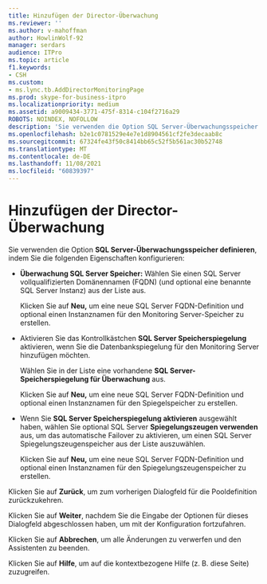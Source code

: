 ```yaml
---
title: Hinzufügen der Director-Überwachung
ms.reviewer: ''
ms.author: v-mahoffman
author: HowlinWolf-92
manager: serdars
audience: ITPro
ms.topic: article
f1.keywords:
- CSH
ms.custom:
- ms.lync.tb.AddDirectorMonitoringPage
ms.prod: skype-for-business-itpro
ms.localizationpriority: medium
ms.assetid: a9009434-3771-475f-8314-c104f2716a29
ROBOTS: NOINDEX, NOFOLLOW
description: 'Sie verwenden die Option SQL Server-Überwachungsspeicher definieren, indem Sie die folgenden Eigenschaften konfigurieren:'
ms.openlocfilehash: b2e1c0781529e4e7e1d8904561cf2fe3decaab8c
ms.sourcegitcommit: 67324fe43f50c8414bb65c52f5b561ac30b52748
ms.translationtype: MT
ms.contentlocale: de-DE
ms.lasthandoff: 11/08/2021
ms.locfileid: "60839397"
---
```

# <a name="add-director-monitoring"></a>Hinzufügen der Director-Überwachung
 
Sie verwenden die Option **SQL Server-Überwachungsspeicher definieren**, indem Sie die folgenden Eigenschaften konfigurieren:
  
- **Überwachung SQL Server Speicher:** Wählen Sie einen SQL Server vollqualifizierten Domänennamen (FQDN) (und optional eine benannte SQL Server Instanz) aus der Liste aus.
    
    Klicken Sie auf **Neu,** um eine neue SQL Server FQDN-Definition und optional einen Instanznamen für den Monitoring Server-Speicher zu erstellen.
    
- Aktivieren Sie das Kontrollkästchen **SQL Server Speicherspiegelung** aktivieren, wenn Sie die Datenbankspiegelung für den Monitoring Server hinzufügen möchten.
    
    Wählen Sie in der Liste eine vorhandene **SQL Server-Speicherspiegelung für Überwachung** aus.
    
    Klicken Sie auf **Neu,** um eine neue SQL Server FQDN-Definition und optional einen Instanznamen für den Spiegelspeicher zu erstellen.
    
- Wenn Sie **SQL Server Speicherspiegelung aktivieren** ausgewählt haben, wählen Sie optional SQL Server **Spiegelungszeugen verwenden** aus, um das automatische Failover zu aktivieren, um einen SQL Server Spiegelungszeugenspeicher aus der Liste auszuwählen.
    
    Klicken Sie auf **Neu,** um eine neue SQL Server FQDN-Definition und optional einen Instanznamen für den Spiegelungszeugenspeicher zu erstellen.
    
Klicken Sie auf **Zurück**, um zum vorherigen Dialogfeld für die Pooldefinition zurückzukehren.
  
Klicken Sie auf **Weiter**, nachdem Sie die Eingabe der Optionen für dieses Dialogfeld abgeschlossen haben, um mit der Konfiguration fortzufahren.
  
Klicken Sie auf **Abbrechen**, um alle Änderungen zu verwerfen und den Assistenten zu beenden.
  
Klicken Sie auf **Hilfe**, um auf die kontextbezogene Hilfe (z. B. diese Seite) zuzugreifen.
  

